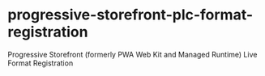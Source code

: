 # progressive-storefront-plc-format-registration
Progressive Storefront (formerly PWA Web Kit and Managed Runtime) Live Format Registration
